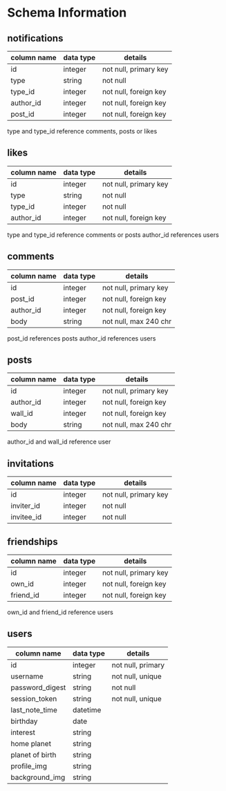 # Schema Information

## notifications
column name | data type | details
------------|-----------|-----------------------
id          | integer   | not null, primary key
type        | string    | not null
type_id     | integer   | not null, foreign key
author_id   | integer   | not null, foreign key
post_id     | integer   | not null, foreign key

type and type_id reference comments, posts or likes

## likes
column name | data type | details
------------|-----------|-----------------------
id          | integer   | not null, primary key
type        | string    | not null
type_id     | integer   | not null
author_id   | integer   | not null, foreign key
type and type_id reference comments or posts
author_id references users

## comments
column name | data type | details
------------|-----------|-----------------------
id          | integer   | not null, primary key
post_id     | integer   | not null, foreign key
author_id   | integer   | not null, foreign key
body        | string    | not null, max 240 chr
post_id references posts
author_id references users

## posts
column name | data type | details
------------|-----------|-----------------------
id          | integer   | not null, primary key
author_id   | integer   | not null, foreign key
wall_id     | integer   | not null, foreign key
body        | string    | not null, max 240 chr
author_id and wall_id reference user

## invitations
column name | data type | details
------------|-----------|-----------------------
id          | integer   | not null, primary key
inviter_id  | integer   | not null
invitee_id  | integer   | not null

## friendships
column name | data type | details
------------|-----------|-----------------------
id          | integer   | not null, primary key
own_id      | integer   | not null, foreign key
friend_id   | integer   | not null, foreign key
own_id and friend_id reference users

## users
column name     | data type | details
----------------|-----------|-----------------------
id              | integer   | not null, primary
username        | string    | not null, unique
password_digest | string    | not null
session_token   | string    | not null, unique
last_note_time  | datetime  |
birthday        | date      |
interest        | string    |
home planet     | string    |
planet of birth | string    |
profile_img     | string    |
background_img  | string    |
